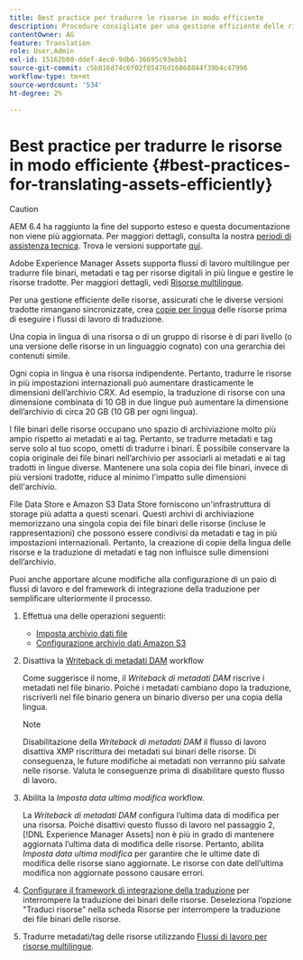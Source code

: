 ```yaml
---
title: Best practice per tradurre le risorse in modo efficiente
description: Procedure consigliate per una gestione efficiente delle risorse, al fine di sincronizzare diverse versioni tradotte e semplificare i flussi di lavoro di traduzione.
contentOwner: AG
feature: Translation
role: User,Admin
exl-id: 15162b80-ddef-4ec0-9db6-36695c93ebb1
source-git-commit: c5b816d74c6f02f85476d16868844f39b4c47996
workflow-type: tm+mt
source-wordcount: '534'
ht-degree: 2%

---
```


# Best practice per tradurre le risorse in modo efficiente {#best-practices-for-translating-assets-efficiently}

>[!CAUTION]
>
>AEM 6.4 ha raggiunto la fine del supporto esteso e questa documentazione non viene più aggiornata. Per maggiori dettagli, consulta la nostra [periodi di assistenza tecnica](https://helpx.adobe.com/it/support/programs/eol-matrix.html). Trova le versioni supportate [qui](https://experienceleague.adobe.com/docs/).

Adobe Experience Manager Assets supporta flussi di lavoro multilingue per tradurre file binari, metadati e tag per risorse digitali in più lingue e gestire le risorse tradotte. Per maggiori dettagli, vedi [Risorse multilingue](multilingual-assets.md).

Per una gestione efficiente delle risorse, assicurati che le diverse versioni tradotte rimangano sincronizzate, crea [copie per lingua](preparing-assets-for-translation.md) delle risorse prima di eseguire i flussi di lavoro di traduzione.

Una copia in lingua di una risorsa o di un gruppo di risorse è di pari livello (o una versione delle risorse in un linguaggio cognato) con una gerarchia dei contenuti simile.

Ogni copia in lingua è una risorsa indipendente. Pertanto, tradurre le risorse in più impostazioni internazionali può aumentare drasticamente le dimensioni dell’archivio CRX. Ad esempio, la traduzione di risorse con una dimensione combinata di 10 GB in due lingue può aumentare la dimensione dell’archivio di circa 20 GB (10 GB per ogni lingua).

I file binari delle risorse occupano uno spazio di archiviazione molto più ampio rispetto ai metadati e ai tag. Pertanto, se tradurre metadati e tag serve solo al tuo scopo, ometti di tradurre i binari. È possibile conservare la copia originale dei file binari nell’archivio per associarli ai metadati e ai tag tradotti in lingue diverse. Mantenere una sola copia dei file binari, invece di più versioni tradotte, riduce al minimo l&#39;impatto sulle dimensioni dell&#39;archivio.

File Data Store e Amazon S3 Data Store forniscono un&#39;infrastruttura di storage più adatta a questi scenari. Questi archivi di archiviazione memorizzano una singola copia dei file binari delle risorse (incluse le rappresentazioni) che possono essere condivisi da metadati e tag in più impostazioni internazionali. Pertanto, la creazione di copie della lingua delle risorse e la traduzione di metadati e tag non influisce sulle dimensioni dell’archivio.

Puoi anche apportare alcune modifiche alla configurazione di un paio di flussi di lavoro e del framework di integrazione della traduzione per semplificare ulteriormente il processo.

1. Effettua una delle operazioni seguenti:

   * [Imposta archivio dati file](/help/sites-deploying/data-store-config.md)
   * [Configurazione archivio dati Amazon S3](/help/sites-deploying/data-store-config.md)

1. Disattiva la [Writeback di metadati DAM](/help/sites-administering/workflow-offloader.md#disable-offloading) workflow

   Come suggerisce il nome, il *Writeback di metadati DAM* riscrive i metadati nel file binario. Poiché i metadati cambiano dopo la traduzione, riscriverli nel file binario genera un binario diverso per una copia della lingua.

   >[!NOTE]
   >
   >Disabilitazione della *Writeback di metadati DAM* il flusso di lavoro disattiva XMP riscrittura dei metadati sui binari delle risorse. Di conseguenza, le future modifiche ai metadati non verranno più salvate nelle risorse. Valuta le conseguenze prima di disabilitare questo flusso di lavoro.

1. Abilita la *Imposta data ultima modifica* workflow.

   La *Writeback di metadati DAM* configura l’ultima data di modifica per una risorsa. Poiché disattivi questo flusso di lavoro nel passaggio 2, [!DNL Experience Manager Assets] non è più in grado di mantenere aggiornata l’ultima data di modifica delle risorse. Pertanto, abilita *Imposta data ultima modifica* per garantire che le ultime date di modifica delle risorse siano aggiornate. Le risorse con date dell’ultima modifica non aggiornate possono causare errori.

1. [Configurare il framework di integrazione della traduzione](/help/sites-administering/tc-tic.md) per interrompere la traduzione dei binari delle risorse. Deseleziona l’opzione &quot;Traduci risorse&quot; nella scheda Risorse per interrompere la traduzione dei file binari delle risorse.
1. Tradurre metadati/tag delle risorse utilizzando [Flussi di lavoro per risorse multilingue](multilingual-assets.md).
